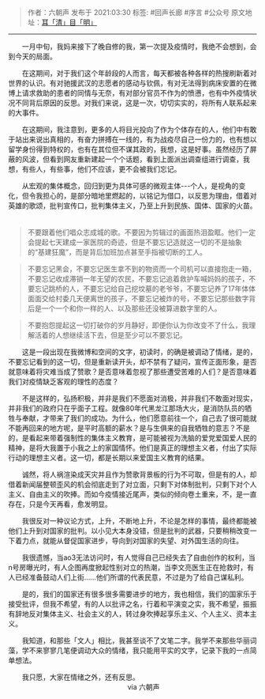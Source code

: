 

> 作者：六朝声
> 发布于 2021:03:30
> 标签: #回声长廊 #序言 #公众号
> 原文地址：[耳「清」目「明」](https://mp.weixin.qq.com/s?__biz=MzUyMjU3NzI2MA==&mid=2247483651&idx=1&sn=a83923fc74547a7e7546a228e610abf0&chksm=f9c8f500cebf7c162f0c06692c2a209c61dd1855395b8cb167613f5639c8c46e4301a930cf16#rd)

***

　　一月中旬，我妈来接下了晚自修的我，第一次提及疫情时，我绝不会想到，会到今天的局面。

　　在这期间，对于我们这个年龄段的人而言，每天都被各种各样的热搜刷新着对世界的认识。有对驰援武汉的志愿者的感动与钦佩，有对无法得到病床安置的在微博上请求救助的患者的同情与无奈，有对部分官员不作为的愤懑，也有中外疫情状况不同背后原因的反思。对我们来说，这是一次，切切实实的，将所有人联系起来的大事件。

　　在这期间，我注意到，更多的人将目光投向了作为个体存在的人，他们中有敢于站出来说出真相的，有奋力拼搏在一线的，有为战疫尽自己一份力的，也有想以留学身份得到特权的，也有在其位但不谋其政的，我想，这是好事。虽然经历了屏蔽的风波，但看到网友重新建起一个个话题，看到上面派出调查组进行调查，我想，有些人，有些事，他们不应该，更不会被我们忘记。

　　从宏观的集体概念，回归到更为具体可感的微观主体---个人，是视角的变化，但令我担心的，是部分暗地里燃起的，以铭记为借口，以反思为理由，借着对英雄的歌颂，批判宣传口，批判集体主义，乃至上升到民族、国体、国家的火苗。
　　
> 不要跟着他们唱众志成城的歌。不要因为剪辑过的画面热泪盈眶。他们一定会提起七天建成一家医院的奇迹，但是不要忘记造就这一切的不是抽象的“基建狂魔”，而是背后加班加点甚至手指被切断的工人。

> 不要忘记黑会，不要忘记医生拿不到的物资而一个司机可以直接抱走一箱，不要忘记收成滞销一年无望的农民，不要忘记追着救护车喊妈妈的孩子，不要忘记跳桥的人，不要忘记给自己挖坟墓的老爷爷，不要忘记养了17年体体面面交给村委几天便离世的孩子，不要忘记被炸的号，不要忘记那些数字背后是一个一个和你一样的人、以及那些还没被算进数字里的人。

> 不要抱怨提起这一切打破你的岁月静好，即便你认为你改变不了什么，我理解活着的人想继续活下去，但是至少可以不要忘记。


　　这是一段出现在我微博和空间的文字，初读时，的确是被调动了情绪，是的，不要忘记看到的这一切，但是重新读开头，却不禁有了疑问，宣传正面形象，是否就意味着将灾难当成了赞歌？是否意味着忽视了那些遭受苦难的人们？是否意味着我们对疫情缺乏客观的理性的态度？

　　不是这样的，弘扬积极，并非是我们不愿面对消极，并非我们不敢面对现实，并非我们的政府只在乎面子工程。就像80年代黑龙江那场大火，是消防队员的牺牲与奉献，才带来了我们的成功。为什么，他们愿意前往一个，自己去了很可能就不能再回来的地方呢，是平时高额的薪水？是与生俱来的自我牺牲的意志？不是的，是看起来带着强制性的集体主义教育，是可能被视为洗脑的爱党爱国爱人民的精神，是将大我置于小我之上的​家国情怀。他们是真正的理想主义者，付出了实际行动的理想主义者。这一切，都是长期以来爱国主义教育的结果。

　　诚然，将人祸渲染成天灾并且作为赞歌背景板的行为不可取，但是有的人，却借着新闻届整顿歪风的机会彻底走到了对立面，只剩下对体制批判，只剩下对个人主义、自由主义的吹捧。而如今疫情接近尾声，类似的倾向卷土重来，不，是一直存在，只是今天再看，愈发明显。

　　我很反对一种议论方式，上升，不断地上升，不论是怎样的事情，最终都能被他们上升到对国家的批判。以小见大本身没错，但是批判的武器，只要稍稍改变一下着力点，就能从督促国家进步，导向到对国家的失望、对外国生活的向往。

　　我很遗憾，当ao3无法访问时，有人觉得自己已经失去了自由创作的权利，当n号房曝光时，有人企图再度掀起性别对立的热潮，当李文亮医生正在抢救时，有人已经准备鼓动人们上街……他们所谓的代表民意，不过是为了给自己谋私利。

　　是的，我们的国家还有很多很多需要进步的地方，我也相信，我们的国家乐于接受批评，但我不希望，有的人以批评之名，行着和平演变之实，我不希望，振振有辞地反对集体主义、社会主义的人，转过身吹捧起享乐主义、个人主义、资本主义。

　　我知道，和那些「文人」相比，我甚至谈不了文笔二字。我学不来那些华丽词藻，学不来寥寥几笔便调动大众的情绪，我只能用平实的文字，记录下我的一点简单想法。

　　我只愿，大家在情绪之外，还有反思。
    　　　　　　　　　　　　　　　　　    via 六朝声
